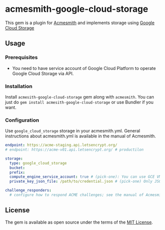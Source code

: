 # acmesmith-google-cloud-storage

This gem is a plugin for [Acmesmith](https://github.com/sorah/acmesmith) and implements storage using [Google Cloud Storage](https://cloud.google.com/storage/)

## Usage

### Prerequisites

 * You need to have service account of Google Cloud Platform to operate Google Cloud Storage via API.

### Installation

Install `acmesith-google-cloud-storage` gem along with `acmesmith`. You can just do `gem install acmesith-google-cloud-storage` or use Bundler if you want.

### Configuration

Use `google_cloud_storage` storage in your acmesmith.yml. General instructions about acmesmith.yml is available in the manual of Acmesmith.

```yaml
endpoint: https://acme-staging.api.letsencrypt.org/
# endpoint: https://acme-v01.api.letsencrypt.org/ # productilon

storage:
  type: google_cloud_storage
  bucket: 
  prefix: 
  compute_engine_service_account: true # (pick-one): You can use GCE VM instance scope
  private_key_json_file: /path/to/credential.json # (pick-one) Only JSON key file is supported

challenge_responders:
  # configure how to respond ACME challenges; see the manual of Acmesmith.
```

## License

The gem is available as open source under the terms of the [MIT License](http://opensource.org/licenses/MIT).

